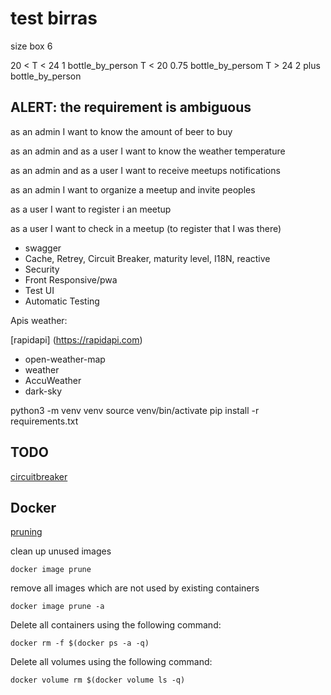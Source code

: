 # test birras

size box 6

20 < T < 24 1 bottle_by_person
T < 20 0.75 bottle_by_persom
T > 24  2 plus bottle_by_person

## ALERT: the requirement is ambiguous

as an admin I want to know the amount of beer to buy

as an admin and as a user I want to know the weather temperature

as an admin and as a user I want to receive meetups notifications

as an admin I want to organize a meetup and invite peoples

as a user I want to register i an meetup

as a user I want to check in a meetup (to register that I was there)


- swagger
- Cache, Retrey, Circuit Breaker, maturity level, I18N, reactive
- Security
- Front Responsive/pwa
- Test UI
- Automatic Testing 

Apis weather:

[rapidapi] (https://rapidapi.com)

- open-weather-map
- weather
- AccuWeather
- dark-sky

python3 -m venv venv
source venv/bin/activate
pip install -r requirements.txt

## TODO
[circuitbreaker](https://pypi.org/project/circuitbreaker/)

## Docker


[pruning](https://docs.docker.com/config/pruning/)

clean up unused images
```
docker image prune
```

remove all images which are not used by existing containers
```
docker image prune -a
```



Delete all containers using the following command:
```
docker rm -f $(docker ps -a -q)
```

Delete all volumes using the following command:
```
docker volume rm $(docker volume ls -q)

```
